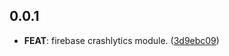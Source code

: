 ## 0.0.1

- **FEAT**: firebase crashlytics
  module. ([3d9ebc09](https://github.com/saymyframe/smf_modules/commit/3d9ebc090a0b5ed28e22488fe6649d2838f4415d))

